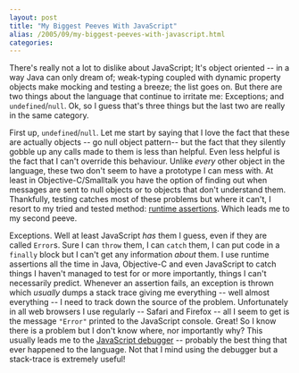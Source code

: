 ```yaml
---
layout: post
title: "My Biggest Peeves With JavaScript"
alias: /2005/09/my-biggest-peeves-with-javascript.html
categories:
---
```

There's really not a lot to dislike about JavaScript; It's object oriented -- in a way Java can only dream of; weak-typing coupled with dynamic property objects make mocking and testing a breeze; the list goes on. But there are two things about the language that continue to irritate me: Exceptions; and `undefined`/`null`. Ok, so I guess that's three things but the last two are really in the same category.

First up, `undefined`/`null`. Let me start by saying that I love the fact that these are actually objects -- go null object pattern-- but the fact that they silently gobble up any calls made to them is less than helpful. Even less helpful is the fact that I can't override this behaviour. Unlike _every_ other object in the language, these two don't seem to have a prototype I can mess with. At least in Objective-C/Smalltalk you have the option of finding out when messages are sent to null objects or to objects that don't understand them. Thankfully, testing catches most of these problems but where it can't, I resort to my tried and tested method: [runtime assertions](/blog/2003/12/27/be-assertive). Which leads me to my second peeve.

Exceptions. Well at least JavaScript _has_ them I guess, even if they are called `Error`s. Sure I can `throw` them, I can `catch` them, I can put code in a `finally` block but I can't get any information _about_ them. I use runtime assertions all the time in Java, Objective-C and even JavaScript to catch things I haven't managed to test for or more importantly, things I can't necessarily predict. Whenever an assertion fails, an exception is thrown which _usually_ dumps a stack trace giving me everything -- well almost everything -- I need to track down the source of the problem. Unfortunately in all web browsers I use regularly -- Safari and Firefox -- all I seem to get is the message `"Error"` printed to the JavaScript console. Great! So I know there is a problem but I don't know where, nor importantly why? This usually leads me to the [JavaScript debugger](http://www.mozilla.org/projects/venkman/) -- probably the best thing that ever happened to the language. Not that I mind using the debugger but a stack-trace is extremely useful!
